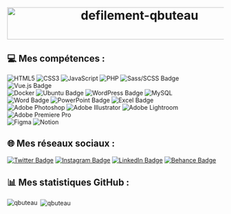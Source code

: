 <h1 align="center">
  <img src="https://readme-typing-svg.demolab.com/?lines=Bienvenue+sur+mon+GitHub+!;Je+m'appelle+Quentin+Buteau;et+je+suis+Développeur+Front-End+Junior.&font=Outfit%35Code&center=true&width=450&height=50&duration=3000&pause=1000" alt="defilement-qbuteau" width="600" height="75">
</h1>

## 💻 Mes compétences :
![HTML5](https://img.shields.io/badge/html5-%23E34F26.svg?style=for-the-badge&logo=html5&logoColor=white)
![CSS3](https://img.shields.io/badge/css3-%231572B6.svg?style=for-the-badge&logo=css3&logoColor=white)
![JavaScript](https://img.shields.io/badge/javascript-%23323330.svg?style=for-the-badge&logo=javascript&logoColor=%23F7DF1E)
![PHP](https://img.shields.io/badge/php-%23777BB4.svg?style=for-the-badge&logo=php&logoColor=white)
![Sass/SCSS Badge](https://img.shields.io/badge/Sass/SCSS-CC6699?style=for-the-badge&logo=sass&logoColor=white)
![Vue.js Badge](https://img.shields.io/badge/Vue.js-4FC08D?style=for-the-badge&logo=vue.js&logoColor=white)<br>
![Docker](https://img.shields.io/badge/docker-%230db7ed.svg?style=for-the-badge&logo=docker&logoColor=white)
![Ubuntu Badge](https://img.shields.io/badge/Ubuntu-E95420?style=for-the-badge&logo=ubuntu&logoColor=white)
![WordPress Badge](https://img.shields.io/badge/WordPress-21759B?style=for-the-badge&logo=wordpress&logoColor=white)
![MySQL](https://img.shields.io/badge/mysql-%2300f.svg?style=for-the-badge&logo=mysql&logoColor=white)<br>
![Word Badge](https://img.shields.io/badge/Microsoft_Word-2B579A?style=for-the-badge&logo=microsoft-word&logoColor=white)
![PowerPoint Badge](https://img.shields.io/badge/Microsoft_PowerPoint-B7472A?style=for-the-badge&logo=microsoft-powerpoint&logoColor=white)
![Excel Badge](https://img.shields.io/badge/Microsoft_Excel-217346?style=for-the-badge&logo=microsoft-excel&logoColor=white)<br>
![Adobe Photoshop](https://img.shields.io/badge/adobephotoshop-%2331A8FF.svg?style=for-the-badge&logo=adobephotoshop&logoColor=white) 
![Adobe Illustrator](https://img.shields.io/badge/adobeillustrator-%23FF9A00.svg?style=for-the-badge&logo=adobeillustrator&logoColor=white) 
![Adobe Lightroom](https://img.shields.io/badge/Adobe%20Lightroom-31A8FF.svg?style=for-the-badge&logo=Adobe%20Lightroom&logoColor=white) 
![Adobe Premiere Pro](https://img.shields.io/badge/Adobe%20Premiere%20Pro-9999FF.svg?style=for-the-badge&logo=Adobe%20Premiere%20Pro&logoColor=white) <br>
![Figma](https://img.shields.io/badge/figma-%23F24E1E.svg?style=for-the-badge&logo=figma&logoColor=white) 
![Notion](https://img.shields.io/badge/Notion-%23000000.svg?style=for-the-badge&logo=notion&logoColor=white) 

## 🌐 Mes réseaux sociaux :
[![Twitter Badge](https://img.shields.io/badge/twitter-%231DA1F2.svg?style=for-the-badge&logo=twitter&logoColor=white)](https://twitter.com/quentinbto_)
[![Instagram Badge](https://img.shields.io/badge/instagram-%23E4405F.svg?style=for-the-badge&logo=instagram&logoColor=white)](https://www.instagram.com/quentin.bto/)
[![LinkedIn Badge](https://img.shields.io/badge/linkedin-%230077B5.svg?style=for-the-badge&logo=linkedin&logoColor=white)](https://www.linkedin.com/in/quentin-buteau/)
[![Behance Badge](https://img.shields.io/badge/behance-%231877F2.svg?style=for-the-badge&logo=behance&logoColor=white)](https://www.behance.net/qbuteau)

## 📊 Mes statistiques GitHub :
<p><img align="left" src="https://github-readme-stats.vercel.app/api/top-langs?username=qbuteau&show_icons=true&locale=en&layout=compact" alt="qbuteau" /></p>
<p>&nbsp;<img align="center" src="https://github-readme-stats.vercel.app/api?username=qbuteau&show_icons=true&locale=en" alt="qbuteau" /></p>
